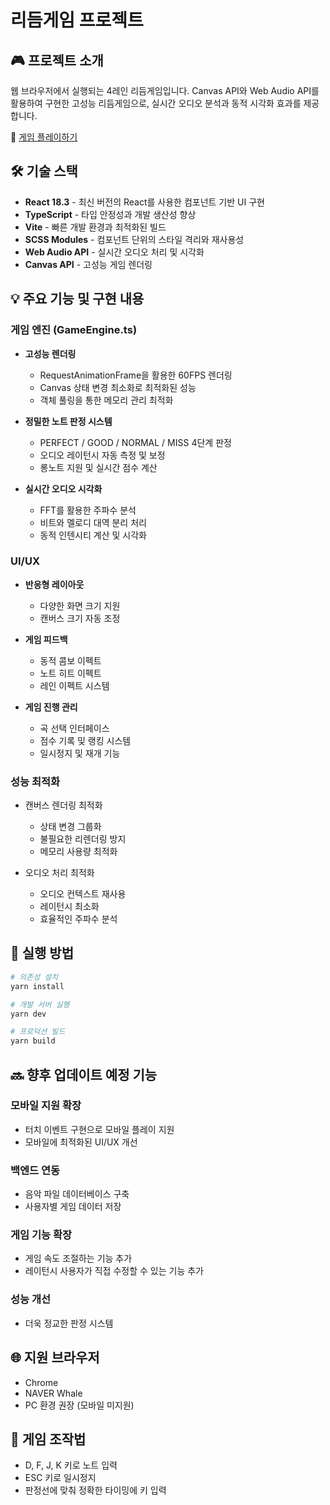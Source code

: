 # 리듬게임 프로젝트

## 🎮 프로젝트 소개

웹 브라우저에서 실행되는 4레인 리듬게임입니다. Canvas API와 Web Audio API를 활용하여 구현한 고성능 리듬게임으로, 실시간 오디오 분석과 동적 시각화 효과를 제공합니다.

🔗 [게임 플레이하기](https://genuine-trifle-50fb4c.netlify.app)

## 🛠 기술 스택

- **React 18.3** - 최신 버전의 React를 사용한 컴포넌트 기반 UI 구현
- **TypeScript** - 타입 안정성과 개발 생산성 향상
- **Vite** - 빠른 개발 환경과 최적화된 빌드
- **SCSS Modules** - 컴포넌트 단위의 스타일 격리와 재사용성
- **Web Audio API** - 실시간 오디오 처리 및 시각화
- **Canvas API** - 고성능 게임 렌더링

## 💡 주요 기능 및 구현 내용

### 게임 엔진 (GameEngine.ts)

- **고성능 렌더링**

  - RequestAnimationFrame을 활용한 60FPS 렌더링
  - Canvas 상태 변경 최소화로 최적화된 성능
  - 객체 풀링을 통한 메모리 관리 최적화

- **정밀한 노트 판정 시스템**

  - PERFECT / GOOD / NORMAL / MISS 4단계 판정
  - 오디오 레이턴시 자동 측정 및 보정
  - 롱노트 지원 및 실시간 점수 계산

- **실시간 오디오 시각화**
  - FFT를 활용한 주파수 분석
  - 비트와 멜로디 대역 분리 처리
  - 동적 인텐시티 계산 및 시각화

### UI/UX

- **반응형 레이아웃**

  - 다양한 화면 크기 지원
  - 캔버스 크기 자동 조정

- **게임 피드백**

  - 동적 콤보 이펙트
  - 노트 히트 이펙트
  - 레인 이펙트 시스템

- **게임 진행 관리**
  - 곡 선택 인터페이스
  - 점수 기록 및 랭킹 시스템
  - 일시정지 및 재개 기능

### 성능 최적화

- 캔버스 렌더링 최적화

  - 상태 변경 그룹화
  - 불필요한 리렌더링 방지
  - 메모리 사용량 최적화

- 오디오 처리 최적화
  - 오디오 컨텍스트 재사용
  - 레이턴시 최소화
  - 효율적인 주파수 분석

## 🚀 실행 방법

```bash
# 의존성 설치
yarn install

# 개발 서버 실행
yarn dev

# 프로덕션 빌드
yarn build
```

## 🔜 향후 업데이트 예정 기능

### 모바일 지원 확장

- 터치 이벤트 구현으로 모바일 플레이 지원
- 모바일에 최적화된 UI/UX 개선

### 백엔드 연동

- 음악 파일 데이터베이스 구축
- 사용자별 게임 데이터 저장

### 게임 기능 확장

- 게임 속도 조절하는 기능 추가
- 레이턴시 사용자가 직접 수정할 수 있는 기능 추가

### 성능 개선

- 더욱 정교한 판정 시스템

## 🌐 지원 브라우저

- Chrome
- NAVER Whale
- PC 환경 권장 (모바일 미지원)

## 🎵 게임 조작법

- D, F, J, K 키로 노트 입력
- ESC 키로 일시정지
- 판정선에 맞춰 정확한 타이밍에 키 입력

